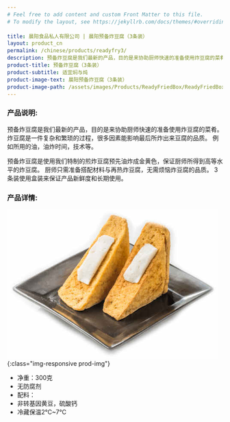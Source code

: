 ```yaml
---
# Feel free to add content and custom Front Matter to this file.
# To modify the layout, see https://jekyllrb.com/docs/themes/#overriding-theme-defaults

title: 晨阳食品私人有限公司 | 晨阳预备炸豆腐（3条装）
layout: product_cn
permalink: /chinese/products/readyfry3/
description: 预备炸豆腐是我们最新的产品，目的是来协助厨师快速的准备使用炸豆腐的菜肴。炸豆腐是一件复杂和繁琐的过程，很多因素能影响最后所炸出来豆腐的品质。例如所用的油，油炸时间，技术等。
product-title: 预备炸豆腐（3条装）
product-subtitle: 适宜焖与炖
product-image-text: 晨阳预备炸豆腐（3条装）
product-image-path: /assets/images/Products/ReadyFriedBox/ReadyFriedBox.jpeg
---
```

### 产品说明:
预备炸豆腐是我们最新的产品，目的是来协助厨师快速的准备使用炸豆腐的菜肴。
炸豆腐是一件复杂和繁琐的过程，很多因素能影响最后所炸出来豆腐的品质。
例如所用的油，油炸时间，技术等。


预备炸豆腐是使用我们特制的煎炸豆腐预先油炸成金黄色，保证厨师所得到高等水平的炸豆腐。
厨师只需准备搭配材料与再热炸豆腐，无需烦恼炸豆腐的品质。
3条装使用盒装来保证产品新鲜度和长期使用。


### 产品详情:
![晨阳预备炸豆腐酿豆腐例子](/assets/images/Products/ReadyFriedBox/productthumbnail.jpeg){:class="img-responsive prod-img"}
- 净重：300克
- 无防腐剂
- 配料：
- 非转基因黄豆，硫酸钙
- 冷藏保温2℃~7℃
